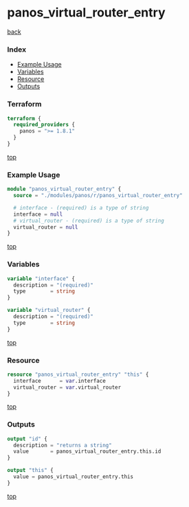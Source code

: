 # panos_virtual_router_entry

[back](../panos.md)

### Index

- [Example Usage](#example-usage)
- [Variables](#variables)
- [Resource](#resource)
- [Outputs](#outputs)

### Terraform

```terraform
terraform {
  required_providers {
    panos = ">= 1.8.1"
  }
}
```

[top](#index)

### Example Usage

```terraform
module "panos_virtual_router_entry" {
  source = "./modules/panos/r/panos_virtual_router_entry"

  # interface - (required) is a type of string
  interface = null
  # virtual_router - (required) is a type of string
  virtual_router = null
}
```

[top](#index)

### Variables

```terraform
variable "interface" {
  description = "(required)"
  type        = string
}

variable "virtual_router" {
  description = "(required)"
  type        = string
}
```

[top](#index)

### Resource

```terraform
resource "panos_virtual_router_entry" "this" {
  interface      = var.interface
  virtual_router = var.virtual_router
}
```

[top](#index)

### Outputs

```terraform
output "id" {
  description = "returns a string"
  value       = panos_virtual_router_entry.this.id
}

output "this" {
  value = panos_virtual_router_entry.this
}
```

[top](#index)